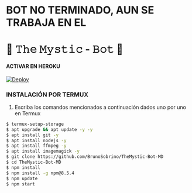 # BOT NO TERMINADO, AUN SE TRABAJA EN EL 

# 🧿 𝚃𝚑𝚎 𝙼𝚢𝚜𝚝𝚒𝚌 - 𝙱𝚘𝚝 🔮

#### ACTIVAR EN HEROKU
[![Deploy](https://www.herokucdn.com/deploy/button.svg)](https://heroku.com/deploy?template=https://github.com/BrunoSobrino/TheMystic-Bot-MD)

### INSTALACIÓN POR TERMUX
1. Escriba los comandos mencionados a continuación dados uno por uno en Termux
```sh
$ termux-setup-storage
$ apt upgrade && apt update -y -y
$ apt install git -y
$ apt install nodejs -y
$ apt install ffmpeg -y
$ apt install imagemagick -y
$ git clone https://github.com/BrunoSobrino/TheMystic-Bot-MD
$ cd TheMystic-Bot-MD
$ npm install
$ npm install -g npm@8.5.4
$ npm update
$ npm start
```
